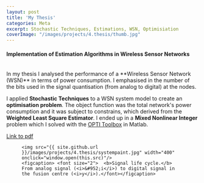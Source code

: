 ```yaml
---
layout: post
title: 'My Thesis'
categories: Meta
excerpt: Stochastic Techniques, Estimations, WSN, Optimisiation
coverImage: "/images/projects/4.thesis/thumb.jpg"
---
```



#### Implementation of Estimation Algorithms in Wireless Sensor Networks
 
<br />
In my thesis I analysed the performance of a **Wireless Sensor Network (WSN)** in terms of power consumption. 
I emphasised in the number of the bits used in the signal quantisation (from analog to digital) at the nodes.

I applied **Stochastic Techniques** to a WSN system model to create an **optimisation problem**.
The object function was the total network's power consumption and it was subject to constrains, which derived from the **Weighted Least Square Estimator**.
I ended up in a **Mixed Nonlinear Integer** problem which I solved with the [OPTI Toolbox](https://www.inverseproblem.co.nz/OPTI/) in Matlab.


[Link to pdf](https://www.e-ce.uth.gr/wp-content/uploads/formidable/%CE%A0%CE%B1%CF%85%CE%BB%CE%AF%CE%B4%CE%B7%CF%82_%CE%A7%CE%B1%CF%81%CE%AF%CE%BB%CE%B1%CE%BF%CF%82.pdf)



<figure>
	
	<img src="{{ site.github.url }}/images/projects/4.thesis/systempaint.jpg" width="400" onclick="window.open(this.src)"/>
	<figcaption> <font size="2">  <b>Signal life cycle.</b> From analog signal (<i>&#952;i</i>) to digital signal in the fusion centre (<i>y</i>).</font></figcaption>
	
</figure>






